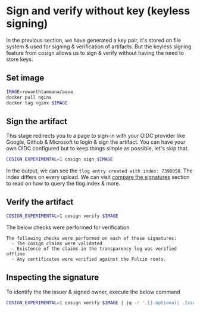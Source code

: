 # Sign and verify without key (keyless signing)

In the previous section, we have generated a key pair, it's stored on file system & used for signing & verification of artifacts. But the keyless signing feature from cosign allows us to sign & verify without having the need to store keys.

## Set image

```bash
IMAGE=rewanthtammana/aava
docker pull nginx
docker tag nginx $IMAGE
```

## Sign the artifact

This stage redirects you to a page to sign-in with your OIDC provider like Google, Github & Microsoft to login & sign the artifact. You can have your own OIDC configured but to keep things simple as possible, let's skip that.

```bash
COSIGN_EXPERIMENTAL=1 cosign sign $IMAGE
```

In the output, we can see the `tlog entry created with index: 7398058`. The index differs on every upload. We can visit [compare the signatures](../rekor/compare-the-signatures-uploaded-to-transparency-log-and-registry.md) section to read on how to query the tlog index & more.

## Verify the artifact

```bash
COSIGN_EXPERIMENTAL=1 cosign verify $IMAGE
```

The below checks were performed for verification

```
The following checks were performed on each of these signatures:
  - The cosign claims were validated
  - Existence of the claims in the transparency log was verified offline
  - Any certificates were verified against the Fulcio roots.
```

## Inspecting the signature

To identify the the issuer & signed owner, execute the below command

```bash
COSIGN_EXPERIMENTAL=1 cosign verify $IMAGE | jq -r '.[].optional| .Issuer + "-" + .Subject'
```
